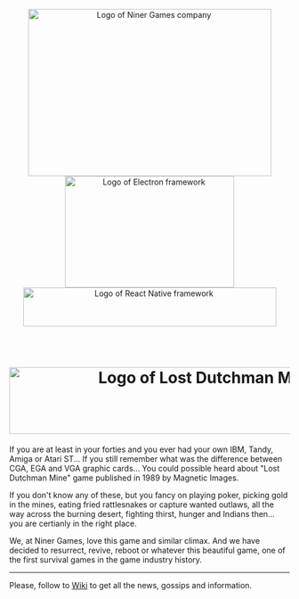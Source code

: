 <!--suppress ALL -->

<p align="center">
    <a href="https://ninergames.com/" target="_blank">
        <img width="437" height="300" src="https://github.com/niner-games/lost-dutchman-mine/assets/2903392/721d35d7-3da3-4438-a373-a6954603aae9" alt="Logo of Niner Games company">
    </a><br />
    <a href="https://www.electronjs.org/" target="_blank">
        <img width="304" height="200" src="https://www.datocms-assets.com/45470/1631026680-logo-react-native.png" alt="Logo of Electron framework" />
    </a><br />
    <a href="https://reactnative.dev/" target="_blank">
        <img width="455" height="70" src="https://cdn.freebiesupply.com/logos/large/2x/electron-4-logo-png-transparent.png" alt="Logo of React Native framework" />
    </a><br /><br /><br />
</p>
<h1 align="center">
    <a href="https://github.com/niner-games/game-react-lost-dutchman-mine/wiki" target="_blank">
        <img width="777" height="120" src="https://github.com/niner-games/lost-dutchman-mine/assets/2903392/c68b54b2-e2ab-48b0-861c-860d340959fe" alt="Logo of Lost Dutchman Mine game" />
    </a>
</h1>

If you are at least in your forties and you ever had your own IBM, Tandy, Amiga or Atari ST... If you still remember what 
was the difference between CGA, EGA and VGA graphic cards... You could possible heard about "Lost Dutchman Mine" game published
in 1989 by Magnetic Images.

If you don't know any of these, but you fancy on playing poker, picking gold in the mines, eating fried rattlesnakes or capture
wanted outlaws, all the way across the burning desert, fighting thirst, hunger and Indians then... you are certianly in the 
right place. 

We, at Niner Games, love this game and similar climax. And we have decided to resurrect, revive, reboot or whatever this
beautiful game, one of the first survival games in the game industry history.

----

Please, follow to [Wiki](https://github.com/niner-games/lost-dutchman-mine/wiki) to get all the news, gossips and information.
